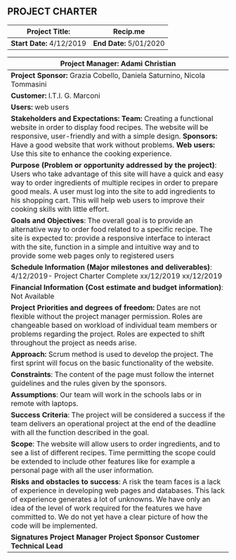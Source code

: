 

## PROJECT CHARTER
| **Project  Title:**        | Recip.me                |
| -------------------------- | ----------------------- |
| **Start  Date:** 4/12/2019 | **End Date:** 5/01/2020 |

| **Project  Manager:** Adami Christian                        |
| ------------------------------------------------------------ |
| **Project  Sponsor:** Grazia Cobello, Daniela Saturnino,  Nicola Tommasini |
| **Customer:**  I.T.I. G. Marconi                             |
| **Users:** web users                                         |
| **Stakeholders  and Expectations:**  **Team:** Creating a functional website in order to display food recipes.  The website will be responsive, user-friendly and with a simple design.     **Sponsors:**  Have a good website that work without problems.     **Web users:** Use this  site to enhance the cooking experience. |
| **Purpose  (Problem or opportunity addressed by the project)**:  Users who take advantage of this site will  have a quick and easy way to order ingredients of multiple recipes in order  to prepare good meals. A user must log into the site to add ingredients to  his shopping cart. This will help web users to improve their cooking skills  with little effort. |
| **Goals and  Objectives**:  The overall  goal is to provide an alternative way to order food related to a specific  recipe. The site is expected to: provide a responsive interface to interact  with the site, function in a simple and intuitive way and to provide some web  pages only to registered users |
| **Schedule  Information (Major milestones and deliverables)**:  4/12/2019- Project Charter Complete  xx/12/2019  xx/12/2019 |
| **Financial Information (Cost estimate and budget information)**:  Not Available |
| **Project Priorities and degrees of freedom:**  Dates are not flexible without the project manager permission.  Roles are changeable based on workload of individual team members or problems  regarding the project. Roles are expected to shift throughout the project as needs arise. |
| **Approach:** Scrum method is used to develop the project. The first sprint  will focus on the  basic  functionality of the website. |
| **Constraints**: The content of the page  must follow the internet guidelines and the rules given by the sponsors. |
| **Assumptions**: Our team will work in the schools labs or in remote with  laptops. |
| **Success  Criteria**: The project will be considered a  success if the team delivers an operational project at the end of the  deadline with all the function described in the goal. |
| **Scope**: The website will allow users to  order ingredients, and to see a list of different recipes. Time permitting  the scope could be extended to include other features like for example a personal  page with all the user information. |
| **Risks and  obstacles to success**: A risk the team faces is a lack of  experience in developing web pages and databases. This lack of experience  generates a lot of unknowns. We have  only an idea of the level of work required for the features we have committed  to. We do not yet have a clear picture  of how the code will be implemented. |
| **Signatures**                                                                                                                                                                                                                      **Project Manager**                                                                                                                                                           **Project Sponsor**                                                                                                                                                             **Customer**                                                                                                                                                                                **Technical Lead** |

  

